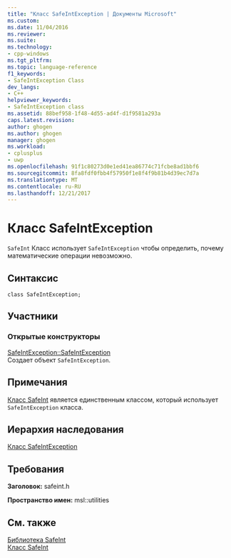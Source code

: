 ```yaml
---
title: "Класс SafeIntException | Документы Microsoft"
ms.custom: 
ms.date: 11/04/2016
ms.reviewer: 
ms.suite: 
ms.technology:
- cpp-windows
ms.tgt_pltfrm: 
ms.topic: language-reference
f1_keywords:
- SafeIntException Class
dev_langs:
- C++
helpviewer_keywords:
- SafeIntException class
ms.assetid: 88bef958-1f48-4d55-ad4f-d1f9581a293a
caps.latest.revision: 
author: ghogen
ms.author: ghogen
manager: ghogen
ms.workload:
- cplusplus
- uwp
ms.openlocfilehash: 91f1c80273d0e1ed41ea86774c71fcbe8ad1bbf6
ms.sourcegitcommit: 8fa8fdf0fbb4f57950f1e8f4f9b81b4d39ec7d7a
ms.translationtype: MT
ms.contentlocale: ru-RU
ms.lasthandoff: 12/21/2017
---
```

# <a name="safeintexception-class"></a>Класс SafeIntException
`SafeInt` Класс использует `SafeIntException` чтобы определить, почему математические операции невозможно.  
  
## <a name="syntax"></a>Синтаксис  
  
```  
class SafeIntException;  
```  
  
## <a name="members"></a>Участники  
  
### <a name="public-constructors"></a>Открытые конструкторы  
 [SafeIntException::SafeIntException](../windows/safeintexception-safeintexception.md)  
 Создает объект `SafeIntException`.  
  
## <a name="remarks"></a>Примечания  
 [Класс SafeInt](../windows/safeint-class.md) является единственным классом, который использует `SafeIntException` класса.  
  
## <a name="inheritance-hierarchy"></a>Иерархия наследования  
 [Класс SafeIntException](../windows/safeintexception-class.md)  
  
## <a name="requirements"></a>Требования  
 **Заголовок:** safeint.h  
  
 **Пространство имен:** msl::utilities  
  
## <a name="see-also"></a>См. также  
 [Библиотека SafeInt](../windows/safeint-library.md)   
 [Класс SafeInt](../windows/safeint-class.md)